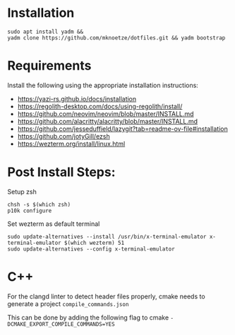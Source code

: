 # Installation

```
sudo apt install yadm &&
yadm clone https://github.com/mknoetze/dotfiles.git && yadm bootstrap
```

# Requirements
Install the following using the appropriate installation instructions:
- https://yazi-rs.github.io/docs/installation
- https://regolith-desktop.com/docs/using-regolith/install/
- https://github.com/neovim/neovim/blob/master/INSTALL.md
- https://github.com/alacritty/alacritty/blob/master/INSTALL.md
- https://github.com/jesseduffield/lazygit?tab=readme-ov-file#installation
- https://github.com/jotyGill/ezsh
- https://wezterm.org/install/linux.html

# Post Install Steps:

Setup zsh
```
chsh -s $(which zsh)
p10k configure
```

Set wezterm as default terminal
```
sudo update-alternatives --install /usr/bin/x-terminal-emulator x-terminal-emulator $(which wezterm) 51
sudo update-alternatives --config x-terminal-emulator
```

# C++
For the clangd linter to detect header files properly, cmake needs to generate a project `compile_commands.json`

This can be done by adding the following flag to cmake
`-DCMAKE_EXPORT_COMPILE_COMMANDS=YES`
